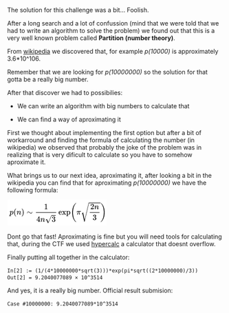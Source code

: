 The solution for this challenge was a bit... Foolish.

After a long search and a lot of confussion (mind that we were told that
we had to write an algorithm to solve the problem) we found out that this
is a very well known problem called **Partition (number theory)**.

From [wikipedia](https://en.wikipedia.org/wiki/Partition_(number_theory)) we
discovered that, for example *p(10000)* is approximately 3.6\*10^106.

Remember that we are looking for *p(10000000)* so the solution for that
gotta be a really big number. 

After that discover we had to possibilies:

* We can write an algorithm with big numbers to calculate that

* We can find a way of aproximating it

First we thought about implementing the first option but after a bit of
workarround and finding the formula of calculating the number (in wikipedia)
we observed that probably the joke of the problem was in realizing that is
very dificult to calculate so you have to somehow aproximate it.

What brings us to our next idea, aproximating it, after looking a bit in 
the wikipedia you can find that for aproximating *p(10000000)* we have 
the following formula:
  
![alt-image](img.png)

Dont go that fast! Aproximating is fine but you will need tools for calculating
that, during the CTF we used [hypercalc](https://mrob.com/pub/perl/hypercalc.html)
a calculator that doesnt overflow. 

Finally putting all together in the calculator:
```
In[2] := (1/(4*10000000*sqrt(3)))*exp(pi*sqrt((2*10000000)/3))
Out[2] = 9.2040077089 × 10^3514
```

And yes, it is a really big number.
Official result submision:
```
Case #10000000: 9.2040077089*10^3514
```
